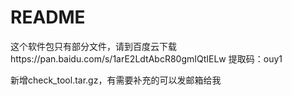 # README

这个软件包只有部分文件，请到百度云下载https://pan.baidu.com/s/1arE2LdtAbcR80gmIQtIELw 提取码：ouy1

新增check_tool.tar.gz，有需要补充的可以发邮箱给我

